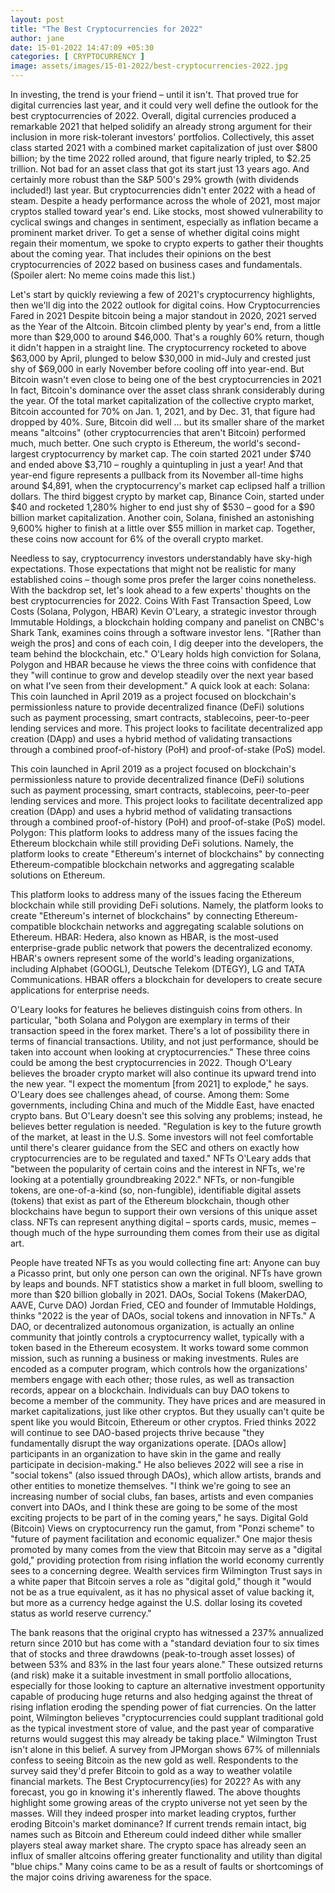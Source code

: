 ```yaml
---
layout: post
title: "The Best Cryptocurrencies for 2022"
author: jane 
date: 15-01-2022 14:47:09 +05:30 
categories: [ CRYPTOCURRENCY ] 
image: assets/images/15-01-2022/best-cryptocurrencies-2022.jpg
---
```

In investing, the trend is your friend – until it isn't. That proved true for digital currencies last year, and it could very well define the outlook for the best cryptocurrencies of 2022. Overall, digital currencies produced a remarkable 2021 that helped solidify an already strong argument for their inclusion in more risk-tolerant investors' portfolios. Collectively, this asset class started 2021 with a combined market capitalization of just over $800 billion; by the time 2022 rolled around, that figure nearly tripled, to $2.25 trillion. Not bad for an asset class that got its start just 13 years ago. And certainly more robust than the S&P 500's 29% growth (with dividends included!) last year. But cryptocurrencies didn't enter 2022 with a head of steam. Despite a heady performance across the whole of 2021, most major cryptos stalled toward year's end. Like stocks, most showed vulnerability to cyclical swings and changes in sentiment, especially as inflation became a prominent market driver. To get a sense of whether digital coins might regain their momentum, we spoke to crypto experts to gather their thoughts about the coming year. That includes their opinions on the best cryptocurrencies of 2022 based on business cases and fundamentals. (Spoiler alert: No meme coins made this list.)

Let's start by quickly reviewing a few of 2021's cryptocurrency highlights, then we'll dig into the 2022 outlook for digital coins. How Cryptocurrencies Fared in 2021 Despite bitcoin being a major standout in 2020, 2021 served as the Year of the Altcoin. Bitcoin climbed plenty by year's end, from a little more than $29,000 to around $46,000. That's a roughly 60% return, though it didn't happen in a straight line. The cryptocurrency rocketed to above $63,000 by April, plunged to below $30,000 in mid-July and crested just shy of $69,000 in early November before cooling off into year-end. But Bitcoin wasn't even close to being one of the best cryptocurrencies in 2021 In fact, Bitcoin's dominance over the asset class shrank considerably during the year. Of the total market capitalization of the collective crypto market, Bitcoin accounted for 70% on Jan. 1, 2021, and by Dec. 31, that figure had dropped by 40%. Sure, Bitcoin did well … but its smaller share of the market means "altcoins" (other cryptocurrencies that aren't Bitcoin) performed much, much better. One such crypto is Ethereum, the world's second-largest cryptocurrency by market cap. The coin started 2021 under $740 and ended above $3,710 – roughly a quintupling in just a year! And that year-end figure represents a pullback from its November all-time highs around $4,891, when the cryptocurrency's market cap eclipsed half a trillion dollars. The third biggest crypto by market cap, Binance Coin, started under $40 and rocketed 1,280% higher to end just shy of $530 – good for a $90 billion market capitalization. Another coin, Solana, finished an astonishing 9,600% higher to finish at a little over $55 million in market cap. Together, these coins now account for 6% of the overall crypto market.

Needless to say, cryptocurrency investors understandably have sky-high expectations. Those expectations that might not be realistic for many established coins – though some pros prefer the larger coins nonetheless. With the backdrop set, let's look ahead to a few experts' thoughts on the best cryptocurrencies for 2022. Coins With Fast Transaction Speed, Low Costs (Solana, Polygon, HBAR) Kevin O'Leary, a strategic investor through Immutable Holdings, a blockchain holding company and panelist on CNBC's Shark Tank, examines coins through a software investor lens. "[Rather than weigh the pros] and cons of each coin, I dig deeper into the developers, the team behind the blockchain, etc." O'Leary holds high conviction for Solana, Polygon and HBAR because he views the three coins with confidence that they "will continue to grow and develop steadily over the next year based on what I've seen from their development." A quick look at each: Solana: This coin launched in April 2019 as a project focused on blockchain's permissionless nature to provide decentralized finance (DeFi) solutions such as payment processing, smart contracts, stablecoins, peer-to-peer lending services and more. This project looks to facilitate decentralized app creation (DApp) and uses a hybrid method of validating transactions through a combined proof-of-history (PoH) and proof-of-stake (PoS) model.

This coin launched in April 2019 as a project focused on blockchain's permissionless nature to provide decentralized finance (DeFi) solutions such as payment processing, smart contracts, stablecoins, peer-to-peer lending services and more. This project looks to facilitate decentralized app creation (DApp) and uses a hybrid method of validating transactions through a combined proof-of-history (PoH) and proof-of-stake (PoS) model. Polygon: This platform looks to address many of the issues facing the Ethereum blockchain while still providing DeFi solutions. Namely, the platform looks to create "Ethereum's internet of blockchains" by connecting Ethereum-compatible blockchain networks and aggregating scalable solutions on Ethereum.

This platform looks to address many of the issues facing the Ethereum blockchain while still providing DeFi solutions. Namely, the platform looks to create "Ethereum's internet of blockchains" by connecting Ethereum-compatible blockchain networks and aggregating scalable solutions on Ethereum. HBAR: Hedera, also known as HBAR, is the most-used enterprise-grade public network that powers the decentralized economy. HBAR's owners represent some of the world's leading organizations, including Alphabet (GOOGL), Deutsche Telekom (DTEGY), LG and TATA Communications. HBAR offers a blockchain for developers to create secure applications for enterprise needs.

O'Leary looks for features he believes distinguish coins from others. In particular, "both Solana and Polygon are exemplary in terms of their transaction speed in the forex market. There's a lot of possibility there in terms of financial transactions. Utility, and not just performance, should be taken into account when looking at cryptocurrencies." These three coins could be among the best cryptocurrencies in 2022. Though O'Leary believes the broader crypto market will also continue its upward trend into the new year. "I expect the momentum [from 2021] to explode," he says. O'Leary does see challenges ahead, of course. Among them: Some governments, including China and much of the Middle East, have enacted crypto bans. But O'Leary doesn't see this solving any problems; instead, he believes better regulation is needed. "Regulation is key to the future growth of the market, at least in the U.S. Some investors will not feel comfortable until there's clearer guidance from the SEC and others on exactly how cryptocurrencies are to be regulated and taxed." NFTs O'Leary adds that "between the popularity of certain coins and the interest in NFTs, we're looking at a potentially groundbreaking 2022." NFTs, or non-fungible tokens, are one-of-a-kind (so, non-fungible), identifiable digital assets (tokens) that exist as part of the Ethereum blockchain, though other blockchains have begun to support their own versions of this unique asset class. NFTs can represent anything digital – sports cards, music, memes – though much of the hype surrounding them comes from their use as digital art.

People have treated NFTs as you would collecting fine art: Anyone can buy a Picasso print, but only one person can own the original. NFTs have grown by leaps and bounds. NFT statistics show a market in full bloom, swelling to more than $20 billion globally in 2021. DAOs, Social Tokens (MakerDAO, AAVE, Curve DAO) Jordan Fried, CEO and founder of Immutable Holdings, thinks "2022 is the year of DAOs, social tokens and innovation in NFTs." A DAO, or decentralized autonomous organization, is actually an online community that jointly controls a cryptocurrency wallet, typically with a token based in the Ethereum ecosystem. It works toward some common mission, such as running a business or making investments. Rules are encoded as a computer program, which controls how the organizations' members engage with each other; those rules, as well as transaction records, appear on a blockchain. Individuals can buy DAO tokens to become a member of the community. They have prices and are measured in market capitalizations, just like other cryptos. But they usually can't quite be spent like you would Bitcoin, Ethereum or other cryptos. Fried thinks 2022 will continue to see DAO-based projects thrive because "they fundamentally disrupt the way organizations operate. [DAOs allow] participants in an organization to have skin in the game and really participate in decision-making." He also believes 2022 will see a rise in "social tokens" (also issued through DAOs), which allow artists, brands and other entities to monetize themselves. "I think we're going to see an increasing number of social clubs, fan bases, artists and even companies convert into DAOs, and I think these are going to be some of the most exciting projects to be part of in the coming years," he says. Digital Gold (Bitcoin) Views on cryptocurrency run the gamut, from "Ponzi scheme" to "future of payment facilitation and economic equalizer." One major thesis promoted by many comes from the view that Bitcoin may serve as a "digital gold," providing protection from rising inflation the world economy currently sees to a concerning degree. Wealth services firm Wilmington Trust says in a white paper that Bitcoin serves a role as "digital gold," though it "would not be as a true equivalent, as it has no physical asset of value backing it, but more as a currency hedge against the U.S. dollar losing its coveted status as world reserve currency."

The bank reasons that the original crypto has witnessed a 237% annualized return since 2010 but has come with a "standard deviation four to six times that of stocks and three drawdowns (peak-to-trough asset losses) of between 53% and 83% in the last four years alone." These outsized returns (and risk) make it a suitable investment in small portfolio allocations, especially for those looking to capture an alternative investment opportunity capable of producing huge returns and also hedging against the threat of rising inflation eroding the spending power of fiat currencies. On the latter point, Wilmington believes "cryptocurrencies could supplant traditional gold as the typical investment store of value, and the past year of comparative returns would suggest this may already be taking place." Wilmington Trust isn't alone in this belief. A survey from JPMorgan shows 67% of millennials confess to seeing Bitcoin as the new gold as well. Respondents to the survey said they'd prefer Bitcoin to gold as a way to weather volatile financial markets. The Best Cryptocurrency(ies) for 2022? As with any forecast, you go in knowing it's inherently flawed. The above thoughts highlight some growing areas of the crypto universe not yet seen by the masses. Will they indeed prosper into market leading cryptos, further eroding Bitcoin's market dominance? If current trends remain intact, big names such as Bitcoin and Ethereum could indeed dither while smaller players steal away market share. The crypto space has already seen an influx of smaller altcoins offering greater functionality and utility than digital "blue chips." Many coins came to be as a result of faults or shortcomings of the major coins driving awareness for the space.